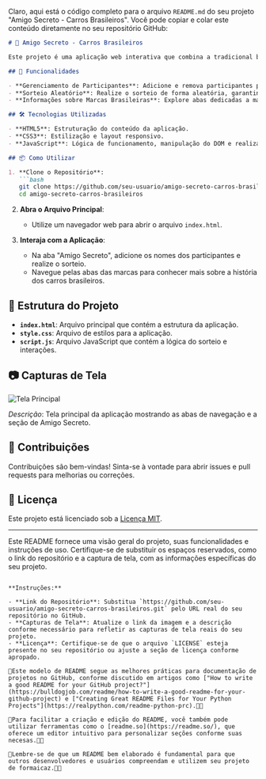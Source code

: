 Claro, aqui está o código completo para o arquivo `README.md` do seu projeto "Amigo Secreto - Carros Brasileiros". Você pode copiar e colar este conteúdo diretamente no seu repositório GitHub:

```markdown
# 🎁 Amigo Secreto - Carros Brasileiros

Este projeto é uma aplicação web interativa que combina a tradicional brincadeira de **Amigo Secreto** com o tema de **carros brasileiros**. Além de permitir a organização do sorteio entre participantes, a aplicação oferece abas dedicadas às principais marcas de automóveis nacionais e suas histórias no Brasil.

## 🚀 Funcionalidades

- **Gerenciamento de Participantes**: Adicione e remova participantes para o sorteio do Amigo Secreto.
- **Sorteio Aleatório**: Realize o sorteio de forma aleatória, garantindo que nenhum participante tire a si mesmo.
- **Informações sobre Marcas Brasileiras**: Explore abas dedicadas a marcas como Gurgel, Troller e Agrale, conhecendo mais sobre sua história e modelos icônicos.

## 🛠️ Tecnologias Utilizadas

- **HTML5**: Estruturação do conteúdo da aplicação.
- **CSS3**: Estilização e layout responsivo.
- **JavaScript**: Lógica de funcionamento, manipulação do DOM e realização do sorteio.

## 📦 Como Utilizar

1. **Clone o Repositório**:
   ```bash
   git clone https://github.com/seu-usuario/amigo-secreto-carros-brasileiros.git
   cd amigo-secreto-carros-brasileiros
   ```

2. **Abra o Arquivo Principal**:
   - Utilize um navegador web para abrir o arquivo `index.html`.

3. **Interaja com a Aplicação**:
   - Na aba "Amigo Secreto", adicione os nomes dos participantes e realize o sorteio.
   - Navegue pelas abas das marcas para conhecer mais sobre a história dos carros brasileiros.

## 📖 Estrutura do Projeto

- **`index.html`**: Arquivo principal que contém a estrutura da aplicação.
- **`style.css`**: Arquivo de estilos para a aplicação.
- **`script.js`**: Arquivo JavaScript que contém a lógica do sorteio e interações.

## 📷 Capturas de Tela

![Tela Principal](https://via.placeholder.com/800x400)

*Descrição*: Tela principal da aplicação mostrando as abas de navegação e a seção de Amigo Secreto.

## 🤝 Contribuições

Contribuições são bem-vindas! Sinta-se à vontade para abrir issues e pull requests para melhorias ou correções.

## 📜 Licença

Este projeto está licenciado sob a [Licença MIT](LICENSE).

---

Este README fornece uma visão geral do projeto, suas funcionalidades e instruções de uso. Certifique-se de substituir os espaços reservados, como o link do repositório e a captura de tela, com as informações específicas do seu projeto.
```

**Instruções:**

- **Link do Repositório**: Substitua `https://github.com/seu-usuario/amigo-secreto-carros-brasileiros.git` pelo URL real do seu repositório no GitHub.
- **Capturas de Tela**: Atualize o link da imagem e a descrição conforme necessário para refletir as capturas de tela reais do seu projeto.
- **Licença**: Certifique-se de que o arquivo `LICENSE` esteja presente no seu repositório ou ajuste a seção de licença conforme apropado.

Este modelo de README segue as melhores práticas para documentação de projetos no GitHub, conforme discutido em artigos como ["How to write a good README for your GitHub project?"](https://bulldogjob.com/readme/how-to-write-a-good-readme-for-your-github-project) e ["Creating Great README Files for Your Python Projects"](https://realpython.com/readme-python-prc).

Para facilitar a criação e edição do README, você também pode utilizar ferramentas como o [readme.so](https://readme.so/), que oferece um editor intuitivo para personalizar seções conforme suas necesas.

Lembre-se de que um README bem elaborado é fundamental para que outros desenvolvedores e usuários compreendam e utilizem seu projeto de formaicaz. 
